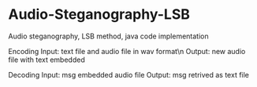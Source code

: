 # Audio-Steganography-LSB
Audio steganography, LSB method, java code implementation

Encoding
Input: text file and audio file in wav format\n
Output: new audio file with text embedded

Decoding
Input: msg embedded audio file
Output: msg retrived as text file
